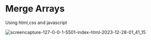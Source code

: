 # Merge Arrays
Using html,css and javascript

![screencapture-127-0-0-1-5501-index-html-2023-12-28-01_41_15](https://github.com/anjanadave/Merge-Arrays/assets/138798176/de5d0d09-e4fd-40a6-80cf-2fc9adacac8f)
